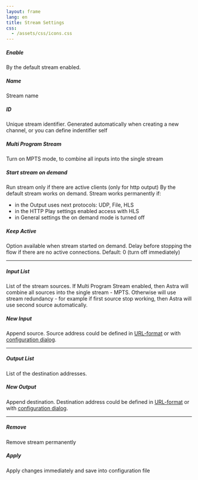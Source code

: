 ```yaml
---
layout: frame
lang: en
title: Stream Settings
css:
  - /assets/css/icons.css
---
```


##### Enable

 <span class="icon icon-move"></span> By the default stream enabled.

##### Name

Stream name

##### ID

Unique stream identifier. Generated automatically when creating a new channel, or you can define indentifier self

##### Multi Program Stream

Turn on MPTS mode, to combine all inputs into the single stream

##### Start stream on demand

Run stream only if there are active clients (only for http output)
By the default stream works on demand. Stream works permanently if:

- in the Output uses next protocols: UDP, File, HLS
- in the HTTP Play settings enabled access with HLS
- in General settings the on demand mode is turned off

##### Keep Active

Option available when stream started on demand. Delay before stopping the flow if there are no active connections. Default: 0 (turn off immediately)

---

##### Input List

List of the stream sources.
If Multi Program Stream enabled, then Astra will combine all sources into the single stream - MPTS.
Otherwise will use stream redundancy - for example if first source stop working, then Astra will use second source automatically.

##### New Input

Append source. Source address could be defined in [URL-format](url-format/) or with [configuration dialog](input/).

---

##### Output List

List of the destination addresses.

##### New Output

Append destination. Destination address could be defined in [URL-format](url-format/) or with [configuration dialog](output/).

---

##### Remove

Remove stream permanently

##### Apply

Apply changes immediately and save into configuration file
